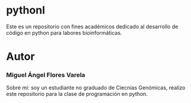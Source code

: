 # pythonI
Este es un repositorio con fines académicos dedicado al desarrollo de código en python para labores bioinformáticas.
# Autor
### Miguel Ángel Flores Varela
Sobre mí: soy un estudiante no graduado de Ciecnias Genómicas, realizo este repositorio para la clase de programación en python.
